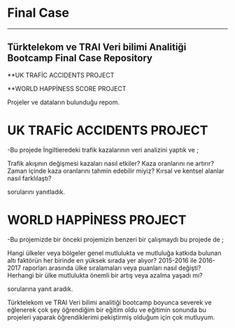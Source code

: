 # Final Case
---------
Türktelekom ve TRAI Veri bilimi Analitiği Bootcamp Final Case Repository 
--------

**UK TRAFİC ACCIDENTS PROJECT


**WORLD HAPPİNESS SCORE PROJECT

Projeler ve dataların bulunduğu repom.



# UK TRAFİC ACCIDENTS PROJECT

-Bu projede İngiltieredeki trafik kazalarının veri analizini yaptık ve ;

Trafik akışının değişmesi kazaları nasıl etkiler?
Kaza oranlarını ne artırır?
Zaman içinde kaza oranlarını tahmin edebilir miyiz?
Kırsal ve kentsel alanlar nasıl farklılaştı?

sorularını yanıtladık.

# WORLD HAPPİNESS PROJECT

-Bu projemizde bir önceki projemizin benzeri bir çalışmaydı bu projede de ;

Hangi ülkeler veya bölgeler genel mutlulukta ve mutluluğa katkıda bulunan altı faktörün her birinde en yüksek sırada yer alıyor?
2015-2016 ile 2016-2017 raporları arasında ülke sıralamaları veya puanları nasıl değişti?
Herhangi bir ülke mutlulukta önemli bir artış veya azalma yaşadı mı?

sorularına yanıt aradık.


Türktelekom ve TRAI Veri bilimi analitiği bootcamp boyunca severek ve eğlenerek çok şey öğrendiğim bir eğitim oldu ve eğitimin sonunda bu projeleri yaparak öğrendiklerimi pekiştirmiş olduğum için çok mutluyum. 
